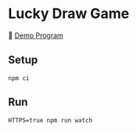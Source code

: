 # Lucky Draw Game

🎯 [Demo Program](https://lucky-draw-game.vercel.app/)

## Setup

```
npm ci
```

## Run

```
HTTPS=true npm run watch
```
